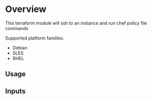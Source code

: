 # Overview
This terraform module will ssh to an instance and run
chef policy file commands

Supported platform families:
 * Debian
 * SLES
 * RHEL

## Usage



## Inputs
